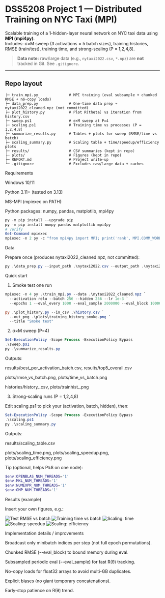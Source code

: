 # DSS5208 Project 1 — Distributed Training on NYC Taxi (MPI)

Scalable training of a 1-hidden-layer neural network on NYC taxi data using **MPI (mpi4py)**.  
Includes: σ×M sweep (3 activations × 5 batch sizes), training histories, RMSE (train/test), training time, and strong-scaling (P = 1,2,4,8).

> **Data note:** raw/large data (e.g., `nytaxi2022.csv`, `*.npz`) are **not** tracked in Git. See `.gitignore`.

---

## Repo layout

```text
├─ train_mpi.py              # MPI training (eval subsample + chunked RMSE + no-copy loads)
├─ data_prep.py              # One-time data prep → nytaxi2022_cleaned.npz (not committed)
├─ plot_history.py           # Plot R(theta) vs iteration from history.csv
├─ sweep.ps1                 # σ×M sweep at P=4
├─ scaling.ps1               # Training time vs processes (P = 1,2,4,8)
├─ summarize_results.py      # Tables + plots for sweep (RMSE/time vs batch)
├─ scaling_summary.py        # Scaling table + time/speedup/efficiency plots
├─ results/                  # CSV summaries (kept in repo)
├─ plots/                    # Figures (kept in repo)
├─ REPORT.md                 # Project write-up
└─ .gitignore                # Excludes raw/large data + caches
```

Requirements

Windows 10/11

Python 3.11+ (tested on 3.13)

MS-MPI (mpiexec on PATH)

Python packages: numpy, pandas, matplotlib, mpi4py

```powershell
py -m pip install --upgrade pip
py -m pip install numpy pandas matplotlib mpi4py
# verify
Get-Command mpiexec
mpiexec -n 2 py -c "from mpi4py import MPI; print('rank', MPI.COMM_WORLD.Get_rank(), 'of', MPI.COMM_WORLD.Get_size())"
```


Data

Prepare once (produces nytaxi2022_cleaned.npz, not committed):

```powershell
py .\data_prep.py --input_path .\nytaxi2022.csv --output_path .\nytaxi2022_cleaned.npz
```

Quick start
1) Smoke test one run
```powershell
mpiexec -n 4 py .\train_mpi.py --data .\nytaxi2022_cleaned.npz `
  --activation relu --batch 256 --hidden 256 --lr 1e-3 `
  --epochs 1 --eval_every 1000 --eval_sample 2000000 --eval_block 100000 --seed 123

py .\plot_history.py --in_csv .\history.csv `
  --out_png .\plots\training_history_smoke.png `
  --title "Smoke test"
```
2) σ×M sweep (P=4)
```powershell
Set-ExecutionPolicy -Scope Process -ExecutionPolicy Bypass
.\sweep.ps1
py .\summarize_results.py
```

Outputs:

results/best_per_activation_batch.csv, results/top5_overall.csv

plots/rmse_vs_batch.png, plots/time_vs_batch.png

histories/history_<tag>.csv, plots/trainhist_<tag>.png

3) Strong-scaling runs (P = 1,2,4,8)

Edit scaling.ps1 to pick your (activation, batch, hidden), then:
```powershell
Set-ExecutionPolicy -Scope Process -ExecutionPolicy Bypass
.\scaling.ps1
py .\scaling_summary.py
```

Outputs:

results/scaling_table.csv

plots/scaling_time.png, plots/scaling_speedup.png, plots/scaling_efficiency.png

Tip (optional, helps P≥8 on one node):
```powershell
$env:OPENBLAS_NUM_THREADS='1'
$env:MKL_NUM_THREADS='1'
$env:NUMEXPR_NUM_THREADS='1'
$env:OMP_NUM_THREADS='1'
```
Results (example)

Insert your own figures, e.g.:

![Test RMSE vs batch](plots/rmse_vs_batch.png)
![Training time vs batch](plots/time_vs_batch.png)
![Scaling: time](plots/scaling_time.png)
![Scaling: speedup](plots/scaling_speedup.png)
![Scaling: efficiency](plots/scaling_efficiency.png)

Implementation details / improvements

Broadcast only minibatch indices per step (not full epoch permutations).

Chunked RMSE (--eval_block) to bound memory during eval.

Subsampled periodic eval (--eval_sample) for fast R(θ) tracking.

No-copy loads for float32 arrays to avoid multi-GB duplicates.

Explicit biases (no giant temporary concatenations).

Early-stop patience on R(θ) trend.
